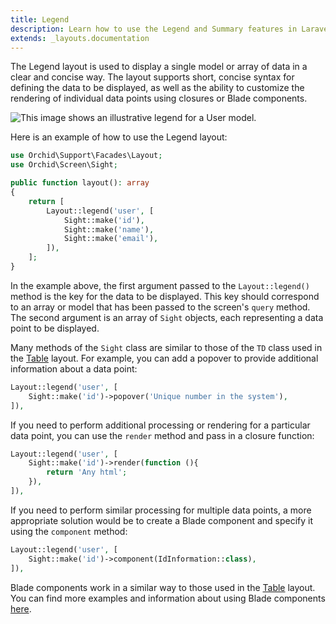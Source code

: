 ```yaml
---
title: Legend
description: Learn how to use the Legend and Summary features in Laravel Orchid to organize and display important information in your administration-style applications. Improve the clarity and usability of your project with these easy to use tools.
extends: _layouts.documentation
---
```


The Legend layout is used to display a single model or array of data in a clear and concise way. The layout supports short, concise syntax for defining the data to be displayed, as well as the ability to customize the rendering of individual data points using closures or Blade components.

![This image shows an illustrative legend for a User model.](/img/layouts/legend.png)

Here is an example of how to use the Legend layout:

```php
use Orchid\Support\Facades\Layout;
use Orchid\Screen\Sight;

public function layout(): array
{
    return [
        Layout::legend('user', [
            Sight::make('id'),
            Sight::make('name'),
            Sight::make('email'),
        ]),
    ];
}
```


In the example above, the first argument passed to the `Layout::legend()` method is the key for the data to be displayed. This key should correspond to an array or model that has been passed to the screen's `query` method. The second argument is an array of `Sight` objects, each representing a data point to be displayed.

Many methods of the `Sight` class are similar to those of the `TD` class used in the [Table](/en/docs/table) layout. For example, you can add a popover to provide additional information about a data point:


```php
Layout::legend('user', [
    Sight::make('id')->popover('Unique number in the system'),
]),
```

If you need to perform additional processing or rendering for a particular data point, you can use the `render` method and pass in a closure function:


```php
Layout::legend('user', [
    Sight::make('id')->render(function (){
        return 'Any html';
    }),
]),
```

If you need to perform similar processing for multiple data points, a more appropriate solution would be to create a Blade component and specify it using the `component` method:


```php
Layout::legend('user', [
    Sight::make('id')->component(IdInformation::class),
]),
```

Blade components work in a similar way to those used in the [Table](/en/docs/table) layout. You can find more examples and information about using Blade components [here](https://laravel.com/docs/blade#components).
